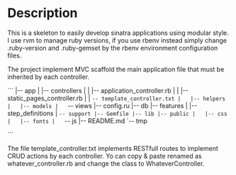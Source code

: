 Description
================

This is a skeleton to easily develop sinatra applications using modular style. I use rvm to manage ruby versions, if you use rbenv instead simply change .ruby-version and .ruby-gemset by the rbenv environment configuration files.

The project implement MVC scaffold the main application file that must be inherited by each controller.

´´´
|-- app
|   |-- controllers
|   |   |-- application_controller.rb
|   |   |-- static_pages_controller.rb
|   |   `-- template_controller.txt
|   |-- helpers
|   |-- models
|   `-- views
|-- config.ru
|-- db
|-- features
|   |-- step_definitions
|   `-- support
|-- Gemfile
|-- lib
|-- public
|   |-- css
|   |-- fonts
|   `-- js
|-- README.md
`-- tmp

´´´

The file template_controller.txt implements RESTfull routes to implement CRUD actions by each controller. Yo can copy & paste renamed as whatever_controller.rb and change the class to WhateverController.


